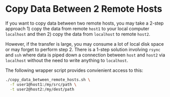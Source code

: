 # Copy Data Between 2 Remote Hosts

If you want to copy data between two remote hosts, you may take a 2-step approach 1) copy the data from remote `host1` to your local computer `localhost`
and then 2) copy the data from `localhost` to remote `host2`.

However, if the transfer is large, you may consume a lot of local disk space or may forget to perform step 2. There is a 1-step solution involving
`rsync` and `ssh` where data is piped down a connection between `host` and `host2` via `localhost` without the need to write anything to `localhost`.

The following wrapper script provides convienient access to this:

```bash
./copy_data_between_remote_hosts.sh \
  -f user1@host1:/my/src/path \
  -t user2@host2:/my/dest/path
```
